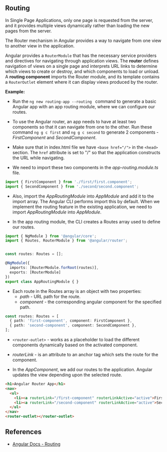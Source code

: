 ## Routing

In Single Page Applications, only one page is requested from the server, and it provides multiple views dynamically rather than loading the new pages from the server. 

The Router mechanism in Angular provides a way to navigate from one view to another view in the application.

Angular provides a `RouterModule` that has the necessary service providers and directives for navigating through application views. The **router** defines navigation of views on a single page and interprets URL links to determine which views to create or destroy, and which components to load or unload. 
A **routing component** imports the Router module, and its template contains a `RouterOutlet` element where it can display views produced by the router.

**Example:**

* Run  the `ng new routing-app --routing ` command to generate a basic Angular app with an app routing module, where we can configure our routes.

* To use the Angular router, an app needs to have at least two components so that it can navigate from one to the other. Run these command `ng g c first` and `ng g c second` to generate 2 components - *FirstComponent* and *SecondComponent*.

* Make sure that in index.html file we have `<base href="/">` in the `<head>` section. The `href` attribute is set to "/" so that the application constructs the URL while navigating.

* We need to import these two components in the *app-routing.module.ts* file. 
```typescript 
import { FirstComponent } from './first/first.component';
import { SecondComponent } from './second/second.component';
```
* Also, import the *AppRoutingModule* into *AppModule* and add it to the import array. The Angular CLI performs import this by default. When we implement the routing feature in the existing application, we need to import *AppRoutingModule* into *AppModule*.

* In the app routing module, the CLI creates a Routes array used to define our routes.
```typescript
import { NgModule } from '@angular/core';
import { Routes, RouterModule } from '@angular/router';


const routes: Routes = [];

@NgModule({
  imports: [RouterModule.forRoot(routes)],
  exports: [RouterModule]
})
export class AppRoutingModule { }
```
* Each route in the Routes array is an object with two properties: 
    * *path* -  URL path for the route.
    * *component* - the corresponding angular component for the specified path.
```typescript
const routes: Routes = [
  { path: 'first-component', component: FirstComponent },
  { path: 'second-component', component: SecondComponent },
];
```

* `<router-outlet>` - works as a placeholder to load the different components dynamically based on the activated component.

*  *routerLink* - is an attribute to an anchor tag which sets the route for the component.

* In the *AppComponent*, we add our routes to the application. Angular updates the view depending upon the selected route.
```html
<h1>Angular Router App</h1>
<nav>
  <ul>
    <li><a routerLink="/first-component" routerLinkActive="active">First Component</a></li>
    <li><a routerLink="/second-component" routerLinkActive="active">Second Component</a></li>
  </ul>
</nav>
<router-outlet></router-outlet>
```
## References

* [Angular Docs - Routing](https://angular.io/guide/router)